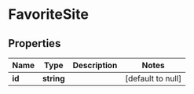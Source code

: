 # FavoriteSite

## Properties
Name | Type | Description | Notes
------------ | ------------- | ------------- | -------------
**id** | **string** |  | [default to null]


